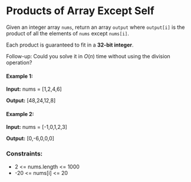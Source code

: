 # Products of Array Except Self
Given an integer array `nums`, return an array `output` where `output[i]` is the product of all the elements of `nums` except `nums[i]`.

Each product is guaranteed to fit in a **32-bit integer**.

Follow-up: Could you solve it in $O(n)$ time without using the division operation?

#### Example 1:

**Input:** nums = [1,2,4,6]

**Output:** [48,24,12,8]

#### Example 2:

**Input:** nums = [-1,0,1,2,3]

**Output:** [0,-6,0,0,0]

### Constraints:

* 2 <= nums.length <= 1000
* -20 <= nums[i] <= 20